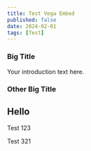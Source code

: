 ```yaml
---
title: Test Vega Embed
published: false
date: 2024-02-01
tags: [Test]
---
```

### Big Title

Your introduction text here.

<div id="vega-vis"></div>

<script src="https://cdn.jsdelivr.net/npm/vega@5/build/vega.min.js"></script>
<script src="https://cdn.jsdelivr.net/npm/vega-lite@5/build/vega-lite.min.js"></script>
<script src="https://cdn.jsdelivr.net/npm/vega-embed@6/build/vega-embed.min.js"></script>

<script type="text/javascript">
  var spec = {

    "$schema": "https://vega.github.io/schema/vega-lite/v5.json",
    "description": "A simple bar chart with embedded data.",
    "data": {
      "values": [
        {"a": "A", "b": 28}, {"a": "B", "b": 55}, {"a": "C", "b": 43},
        {"a": "D", "b": 91}, {"a": "E", "b": 81}, {"a": "F", "b": 53},
        {"a": "G", "b": 19}, {"a": "H", "b": 87}, {"a": "I", "b": 52}
      ]
    },
    "mark": "bar",
    "encoding": {
      "x": {"field": "a", "type": "nominal", "axis": {"labelAngle": 0}},
      "y": {"field": "b", "type": "quantitative"}
    }

  };
  vegaEmbed('#vega-vis', spec);
</script>


### Other Big Title

## Hello

Test 123

Test 321